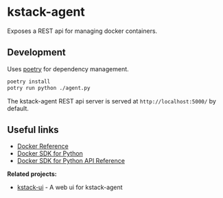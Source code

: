 # kstack-agent

Exposes a REST api for managing docker containers.

## Development

Uses [poetry](https://python-poetry.org/) for dependency management.

```bash
poetry install
potry run python ./agent.py
```

The kstack-agent REST api server is served at `http://localhost:5000/` by default.



## Useful links

- [Docker Reference](https://docs.docker.com/reference/)
- [Docker SDK for Python](https://docker-py.readthedocs.io/en/stable/)
- [Docker SDK for Python API Reference](https://docker-py.readthedocs.io/en/stable/api.html)


**Related projects:**
- [kstack-ui](https://github.com/fm-labs/kstack-ui) - A web ui for kstack-agent